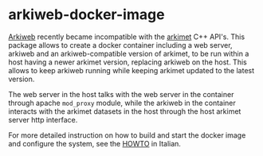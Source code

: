 # arkiweb-docker-image

[Arkiweb](https://github.com/ARPA-SIMC/arkiweb/) recently became
incompatible with the [arkimet](https://github.com/ARPA-SIMC/arkimet/)
C++ API's. This package allows to create a docker container including
a web server, arkiweb and an arkiweb-compatible version of arkimet, to
be run within a host having a newer arkimet version, replacing arkiweb
on the host. This allows to keep arkiweb running while keeping arkimet
updated to the latest version.

The web server in the host talks with the web server in the container
through apache `mod_proxy` module, while the arkiweb in the container
interacts with the arkimet datasets in the host through the host
arkimet server http interface.

For more detailed instruction on how to build and start the docker
image and configure the system, see the [HOWTO](HOWTO_it.md) in
Italian.
